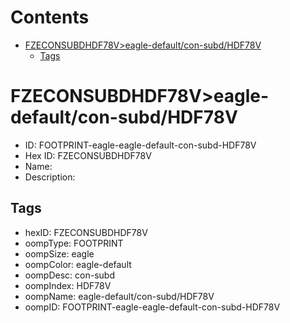 



Contents
========

* [FZECONSUBDHDF78V>eagle-default/con-subd/HDF78V](#fzeconsubdhdf78veagle-defaultcon-subdhdf78v)
	* [Tags](#tags)

# FZECONSUBDHDF78V>eagle-default/con-subd/HDF78V

- ID: FOOTPRINT-eagle-eagle-default-con-subd-HDF78V
- Hex ID: FZECONSUBDHDF78V
- Name: 
- Description: 

## Tags

- hexID: FZECONSUBDHDF78V
- oompType: FOOTPRINT
- oompSize: eagle
- oompColor: eagle-default
- oompDesc: con-subd
- oompIndex: HDF78V
- oompName: eagle-default/con-subd/HDF78V
- oompID: FOOTPRINT-eagle-eagle-default-con-subd-HDF78V
